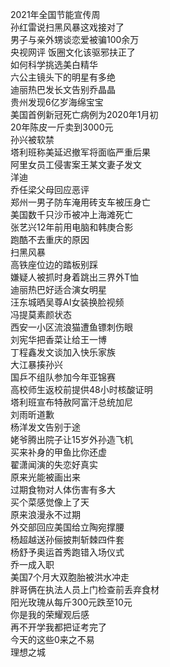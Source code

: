 2021年全国节能宣传周  
孙红雷说扫黑风暴这戏接对了  
男子与亲外甥谈恋爱被骗100余万  
央视网评 饭圈文化该驱邪扶正了  
如何科学挑选美白精华  
六公主镜头下的明星有多绝  
迪丽热巴发长文告别乔晶晶  
贵州发现6亿岁海绵宝宝  
美国首例新冠死亡病例为2020年1月初  
20年陈皮一斤卖到3000元  
孙兴被软禁  
塔利班称美延迟撤军将面临严重后果  
阿里女员工侵害案王某文妻子发文  
洋迪  
乔任梁父母回应恶评  
郑州一男子防车淹用砖支车被压身亡  
美国数千只沙币被冲上海滩死亡  
张艺兴12年前用电脑和韩庚合影  
跑酷不去重庆的原因  
扫黑风暴  
高铁座位边的踏板别踩  
嫌疑人被抓时身着跳出三界外T恤  
迪丽热巴好适合演女明星  
汪东城晒吴尊AI女装换脸视频  
冯提莫素颜状态  
西安一小区流浪猫遭鱼镖刺伤眼  
刘宪华把香菜让给王一博  
丁程鑫发文谈加入快乐家族  
大江暴揍孙兴  
国乒不组队参加今年亚锦赛  
高校师生返校前提供48小时核酸证明  
塔利班宣布特赦阿富汗总统加尼  
刘雨昕道歉  
杨洋发文告别于途  
姥爷腾出院子让15岁外孙造飞机  
买来补身的甲鱼比你还虚  
翟潇闻演的失恋好真实  
原来光能被画出来  
过期食物对人体伤害有多大  
买个菜感觉像上了天  
原来浪漫永不过期  
外交部回应美国给立陶宛撑腰  
杨超越送孙俪披荆斩棘四件套  
杨舒予奥运首秀跑错入场仪式  
乔一成入职  
美国7个月大双胞胎被洪水冲走  
胖哥俩在执法人员上门检查前丢弃食材  
阳光玫瑰从每斤300元跌至10元  
你是我的荣耀观后感  
再不开学我都把证考完了  
今天的这些0来之不易  
理想之城  
